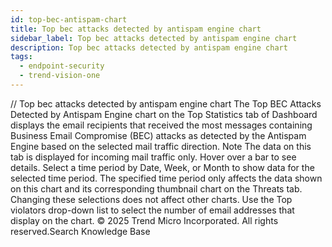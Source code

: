 ```yaml
---
id: top-bec-antispam-chart
title: Top bec attacks detected by antispam engine chart
sidebar_label: Top bec attacks detected by antispam engine chart
description: Top bec attacks detected by antispam engine chart
tags:
  - endpoint-security
  - trend-vision-one
---
```


/*<![CDATA[*/ $('#title').html($('meta[name=map-description]').attr('content')); /*]]>*/ Top bec attacks detected by antispam engine chart The Top BEC Attacks Detected by Antispam Engine chart on the Top Statistics tab of Dashboard displays the email recipients that received the most messages containing Business Email Compromise (BEC) attacks as detected by the Antispam Engine based on the selected mail traffic direction. Note The data on this tab is displayed for incoming mail traffic only. Hover over a bar to see details. Select a time period by Date, Week, or Month to show data for the selected time period. The specified time period only affects the data shown on this chart and its corresponding thumbnail chart on the Threats tab. Changing these selections does not affect other charts. Use the Top violators drop-down list to select the number of email addresses that display on the chart. © 2025 Trend Micro Incorporated. All rights reserved.Search Knowledge Base